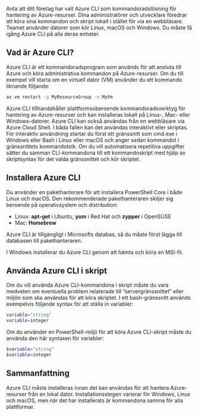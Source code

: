 Anta att ditt företag har valt Azure CLI som kommandoradslösning för hantering av Azure-resurser. Dina administratörer och utvecklare föredrar att köra sina kommandon och skript lokalt i stället för via en webbläsare. Teamet använder datorer som kör Linux, macOS och Windows. Du måste få igång Azure CLI på alla deras enheter.

## <a name="what-is-the-azure-cli"></a>Vad är Azure CLI?
Azure CLI är ett kommandoradsprogram som används för att ansluta till Azure och köra administrativa kommandon på Azure-resurser. Om du till exempel vill starta om en virtuell dator (VM) använder du ett kommando liknande följande:

 ```bash
 az vm restart -g MyResourceGroup -n MyVm
 ```

Azure CLI tillhandahåller plattformsoberoende kommandoradsverktyg för hantering av Azure-resurser och kan installeras lokalt på Linux-, Mac- eller Windows-datorer. Azure CLI kan också användas från en webbläsare via Azure Cloud Shell. I båda fallen kan det användas interaktivt eller skriptas. För interaktiv användning startar du först ett gränssnitt som cmd.exe i Windows eller Bash i Linux eller macOS och anger sedan kommandot i gränssnittets kommandotolk. Om du vill automatisera repetitiva uppgifter sätter du samman CLI-kommandona till ett kommandoskript med hjälp av skriptsyntax för det valda gränssnittet och kör skriptet.

## <a name="how-to-install-azure-cli"></a>Installera Azure CLI
Du använder en pakethanterare för att installera PowerShell Core i både Linux och macOS. Den rekommenderade pakethanteraren skiljer sig beroende på operativsystem och distribution:
- Linux: **apt-get** i Ubuntu, **yum** i Red Hat och **zypper** i OpenSUSE
- Mac: **Homebrew**

Azure CLI är tillgängligt i Microsofts databas, så du måste först lägga till databasen till pakethanteraren.

I Windows installerar du Azure CLI genom att hämta och köra en MSI-fil.

## <a name="using-the-azure-cli-in-scripts"></a>Använda Azure CLI i skript
Om du vill använda Azure CLI-kommandona i skript måste du vara medveten om eventuella problem relaterade till ”servergränssnittet” eller miljön som ska användas för att köra skriptet. I ett bash-gränssnitt används exempelvis följande syntax för att ställa in variabler:

 ```bash
 variable="string"
 variable=integer
 ```

Om du använder en PowerShell-miljö för att köra Azure CLI-skript måste du använda den här syntaxen för variabler:

 ```powershell
 $variable="string"
 $variable=integer
 ```

## <a name="summary"></a>Sammanfattning
Azure CLI måste installeras innan det kan användas för att hantera Azure-resurser från en lokal dator. Installationsstegen varierar för Windows, Linux och macOS, men när det har installerats är kommandona samma för alla plattformar. 
